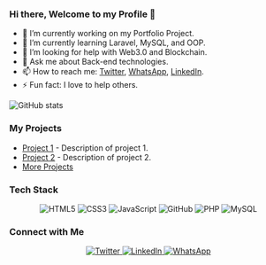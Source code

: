 ### Hi there, Welcome to my Profile 👋

- 🔭 I’m currently working on my Portfolio Project.
- 🌱 I’m currently learning Laravel, MySQL, and OOP.
- 🤔 I’m looking for help with Web3.0 and Blockchain.
- 💬 Ask me about Back-end technologies.
- 📫 How to reach me: [Twitter](https://twitter.com/TalhaCode), [WhatsApp](wa.me/+923034515043), [LinkedIn](https://www.linkedin.com/in/talha-shinwari-52ab84194/).
- ⚡ Fun fact: I love to help others.

![GitHub stats](https://github-readme-stats.vercel.app/api?username=Talha7447&show_icons=true)

### My Projects
- [Project 1](https://github.com/Talha7447/Project-1) - Description of project 1.
- [Project 2](https://github.com/Talha7447/Project-2) - Description of project 2.
- [More Projects](https://github.com/Talha7447?tab=repositories)

### Tech Stack
<p align="center">
<img alt="HTML5" src="https://img.shields.io/badge/HTML5-%23fca9ae.svg?style=for-the-badge&logo=html5&logoColor=140200"/>
<img alt="CSS3" src="https://img.shields.io/badge/CSS3-%23ffd2ce.svg?style=for-the-badge&logo=css3&logoColor=140200"/>
<img alt="JavaScript" src="https://img.shields.io/badge/JavaScript-%23e4626b.svg?style=for-the-badge&logo=javascript&logoColor=%23F7DF1E"/>
<img alt="GitHub" src="https://img.shields.io/badge/GitHub-%23e4626b.svg?style=for-the-badge&logo=github&logoColor=140200"/>
<img alt="PHP" src="https://img.shields.io/badge/PHP-%23777BB4.svg?style=for-the-badge&logo=php&logoColor=white"/>
<img alt="MySQL" src="https://img.shields.io/badge/MySQL-%234479A1.svg?style=for-the-badge&logo=mysql&logoColor=white"/>
</p>

### Connect with Me
<p align="center">
  <a href="https://twitter.com/TalhaCode">
    <img alt="Twitter" src="https://img.shields.io/twitter/follow/TalhaCode?style=social">
  </a>
  <a href="https://www.linkedin.com/in/talha-shinwari-52ab84194/">
    <img alt="LinkedIn" src="https://img.shields.io/badge/LinkedIn-Connect-blue">
  </a>
  <a href="wa.me/+923034515043">
    <img alt="WhatsApp" src="https://img.shields.io/badge/WhatsApp-Message-green">
  </a>
</p>
